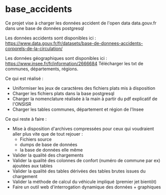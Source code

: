# base_accidents
Ce projet vise à charger les données accident de l'open data data.gouv.fr dans une base de données postgresql

Les données accidents sont disponibles ici : https://www.data.gouv.fr/fr/datasets/base-de-donnees-accidents-corporels-de-la-circulation/


Les données géographiques sont disponibles ici : https://www.insee.fr/fr/information/2666684
Télécharger les txt de communes, départements, régions.

Ce qui est réalisé :

* Uniformiser les jeux de caractères des fichiers plats mis à disposition
* Charger les fichiers plats dans la base postgresql
* Charger la nomenclature réalisée à la main à partir du pdf explicatif de l'ONSISR
* Charger les tables communes, département et région de l'Insee

Ce qui reste à faire :

* Mise à disposition d'archives compressées pour ceux qui voudraient aller plus vite que de tout rejouer :
	* Fichiers source
	* dumps de base de données
	* la base de données elle même
* Valider la qualité des chargements
* Valider la qualité des colonnes de confort (numéro de commune par ex) ajoutées aux tables
* Valider la qualité des tables dérivées des tables brutes issues du chargement
* Valider la méthode de calcul du véhicule impliqué (premier jet bientôt)
* Faire un outil web d'interrogation dynamique des données + graphiques

